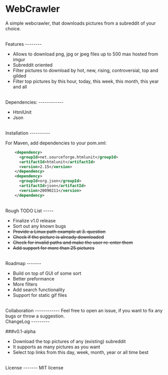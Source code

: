 WebCrawler
==========

A simple webcrawler, that downloads pictures from a subreddit of your choice.

<br/>
Features
--------

- Allows to download png, jpg or jpeg files up to 500 max hosted from imgur
- Subreddit oriented
- Filter pictures to download by hot, new, rising, controversial, top and gilded
- Filter top pictures by this hour, today, this week, this month, this year and all


<br/>
Dependencies:
------------

- HtmlUnit
- Json

<br/>
Installation
----------

For Maven, add dependencies to your pom.xml:
```xml
    <dependency>
      <groupId>net.sourceforge.htmlunit</groupId>
      <artifactId>htmlunit</artifactId>
      <version>2.15</version>
    </dependency>
    <dependency>
      <groupId>org.json</groupId>
      <artifactId>json</artifactId>
      <version>20090211</version>
    </dependency>
```


<br/>
Rough TODO List
-----

- Finalize v1.0 release
- Sort out any known bugs
- ~~Provide a Linux path example at 3. question~~
- ~~Check if the picture is already downloaded~~
- ~~Check for invalid paths and make the user re-enter them~~
- ~~Add support for more than 25 pictures~~


<br/>
Roadmap
-------

- Build on top of GUI of some sort
- Better preformance
- More filters
- Add search functionality
- Support for static gif files

<br/>
Collaboration
------------
Feel free to open an issue, if you want to fix any bugs or throw a suggestion.

<br/>
ChangeLog
---------

###v0.1-alpha
- Download the top pictures of any (existing) subreddit
- It supports as many pictures as you want
- Select top links from this day, week, month, year or all time best


<br/>
License
-------
MIT license